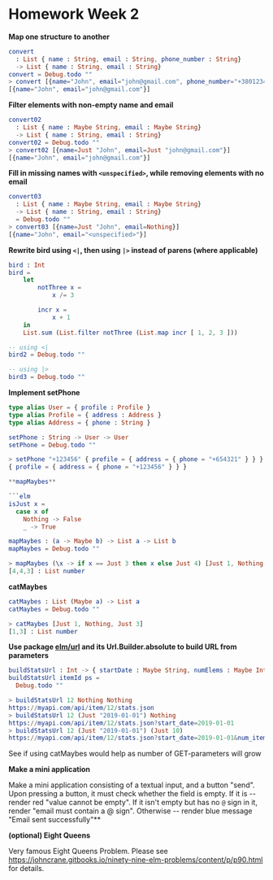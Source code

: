# Homework Week 2

**Map one structure to another**

```elm
convert 
  : List { name : String, email : String, phone_number : String}
  -> List { name : String, email : String}
convert = Debug.todo ""
> convert [{name="John", email="john@gmail.com", phone_number="+3801234567"}]
[{name="John", email="john@gmail.com"}]
```

**Filter elements with non-empty name and email**

```elm
convert02 
  : List { name : Maybe String, email : Maybe String} 
  -> List { name : String, email : String} 
convert02 = Debug.todo ""
> convert02 [{name=Just "John", email=Just "john@gmail.com"}]
[{name="John", email="john@gmail.com"}]
```

**Fill in missing names with `<unspecified>`, while removing elements
with no email**

```elm
convert03 
  : List { name : Maybe String, email : Maybe String} 
  -> List { name : String, email : String} 
  = Debug.todo ""
> convert03 [{name=Just "John", email=Nothing}]
[{name="John", email="<unspecified>"}]
```

**Rewrite bird using `<|`, then using `|>` instead of parens (where applicable)**

```elm
bird : Int
bird =
    let
        notThree x =
            x /= 3

        incr x =
            x + 1
    in
    List.sum (List.filter notThree (List.map incr [ 1, 2, 3 ]))

-- using <|
bird2 = Debug.todo ""

-- using |>
bird3 = Debug.todo ""
```

**Implement setPhone**

```elm
type alias User = { profile : Profile }
type alias Profile = { address : Address }
type alias Address = { phone : String }

setPhone : String -> User -> User
setPhone = Debug.todo ""

> setPhone "+123456" { profile = { address = { phone = "+654321" } } }
{ profile = { address = { phone = "+123456" } } }

**mapMaybes**

```elm
isJust x =
  case x of
    Nothing -> False
    _ -> True

mapMaybes : (a -> Maybe b) -> List a -> List b
mapMaybes = Debug.todo ""

> mapMaybes (\x -> if x == Just 3 then x else Just 4) [Just 1, Nothing, Just 3]
[4,4,3] : List number
```

**catMaybes**

```elm
catMaybes : List (Maybe a) -> List a
catMaybes = Debug.todo ""

> catMaybes [Just 1, Nothing, Just 3]
[1,3] : List number
```

**Use package [elm/url](https://package.elm-lang.org/packages/elm/url/latest) and its Url.Builder.absolute to build URL from parameters**

```elm
buildStatsUrl : Int -> { startDate : Maybe String, numElems : Maybe Int } -> String
buildStatsUrl itemId ps =
  Debug.todo ""

> buildStatsUrl 12 Nothing Nothing
https://myapi.com/api/item/12/stats.json
> buildStatsUrl 12 (Just "2019-01-01") Nothing
https://myapi.com/api/item/12/stats.json?start_date=2019-01-01
> buildStatsUrl 12 (Just "2019-01-01") (Just 10)
https://myapi.com/api/item/12/stats.json?start_date=2019-01-01&num_items=10
```

See if using catMaybes would help as number of GET-parameters will grow

**Make a mini application**

Make a mini application consisting of a textual input, and a button
"send". Upon pressing a button, it must check whether the field is
empty. If it is -- render red "value cannot be empty". If it isn't
empty but has no `@` sign in it, render "email must contain a @
sign". Otherwise -- render blue message "Email sent successfully"**

**(optional) Eight Queens**

Very famous Eight Queens Problem. Please see
https://johncrane.gitbooks.io/ninety-nine-elm-problems/content/p/p90.html
for details.
